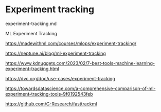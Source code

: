 # Experiment tracking

experiment-tracking.md

ML Experiment Tracking

https://madewithml.com/courses/mlops/experiment-tracking/

https://neptune.ai/blog/ml-experiment-tracking

https://www.kdnuggets.com/2023/02/7-best-tools-machine-learning-experiment-tracking.html

https://dvc.org/doc/use-cases/experiment-tracking

https://towardsdatascience.com/a-comprehensive-comparison-of-ml-experiment-tracking-tools-9f0192543feb

https://github.com/G-Research/fasttrackml

